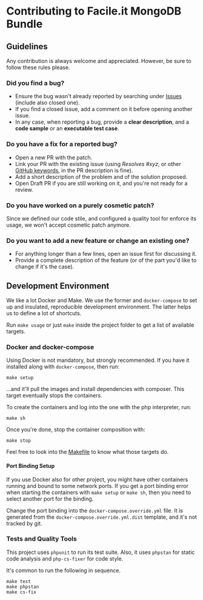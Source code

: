 # Contributing to Facile.it MongoDB Bundle

## Guidelines

Any contribution is always welcome and appreciated.
However, be sure to follow these rules please.

### Did you find a bug?

- Ensure the bug wasn't already reported by searching under [Issues] (include also closed one).
- If you find a closed issue, add a comment on it before opening another issue.
- In any case, when reporting a bug, provide a **clear description**, and a **code sample** or an **executable test case**. 

[Issues]: (https://github.com/facile-it/mongodb-bundle/issues)

### Do you have a fix for a reported bug?

- Open a new PR with the patch.
- Link your PR with the existing issue (using *Resolves #xyz*, or other [GitHub keywords], in the PR description is fine).
- Add a short description of the problem and of the solution proposed.
- Open Draft PR if you are still working on it, and you're not ready for a review.

[GitHub keywords]: https://docs.github.com/en/issues/tracking-your-work-with-issues/creating-issues/linking-a-pull-request-to-an-issue?utm_campaign=Front%2BEnd%2BDev%2BWeekly&utm_medium=web&utm_source=Front_End_Dev_Weekly_33#linking-a-pull-request-to-an-issue-using-a-keyword

### Do you have worked on a purely cosmetic patch?

Since we defined our code stile, and configured a quality tool for enforce its usage, we won't accept cosmetic patch anymore.

### Do you want to add a new feature or change an existing one?

- For anything longer than a few lines, open an issue first for discussing it.
- Provide a complete description of the feature (or of the part you'd like to change if it's the case).

## Development Environment

We like a lot Docker and Make.
We use the former and `docker-compose` to set up and insulated, reproducible development environment.
The latter helps us to define a lot of shortcuts.

Run `make usage` or just `make` inside the project folder to get a list of available targets.

### Docker and docker-compose

Using Docker is not mandatory, but strongly recommended.
If you have it installed along with `docker-compose`, then run:

    make setup

...and it'll pull the images and install dependencies with composer.
This target eventually stops the containers.

To create the containers and log into the one with the php interpreter, run:

    make sh

Once you're done, stop the container composition with:

    make stop

Feel free to look into the [Makefile](../Makefile) to know what those targets do.

#### Port Binding Setup

If you use Docker also for other project, you might have other containers running and bound to some network ports.
If you get a port binding error when starting the containers with `make setup` or `make sh`, then you need to select
another port for the binding.

Change the port binding into the `docker-compose.override.yml` file.
It is generated from the `docker-compose.override.yml.dist` template, and it's not tracked by git.

### Tests and Quality Tools

This project uses `phpunit` to run its test suite.
Also, it uses `phpstan` for static code analysis and `php-cs-fixer` for code style.

It's common to run the following in sequence.

    make test
    make phpstan
    make cs-fix
